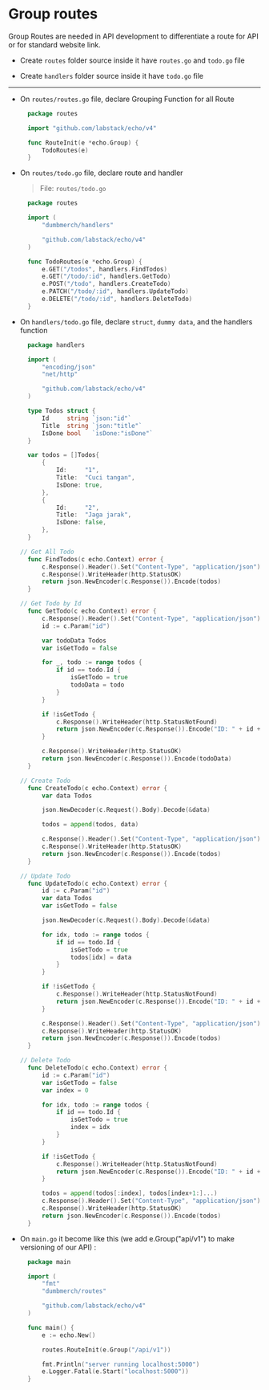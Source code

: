 # Group routes

Group Routes are needed in API development to differentiate a route for API or for standard website link.

- Create `routes` folder source inside it have `routes.go` and `todo.go` file

- Create `handlers` folder source inside it have `todo.go` file

---

- On `routes/routes.go` file, declare Grouping Function for all Route

  ```go
	package routes

	import "github.com/labstack/echo/v4"

	func RouteInit(e *echo.Group) {
		TodoRoutes(e)
	}
  ```

- On `routes/todo.go` file, declare route and handler

  > File: `routes/todo.go`

  ```go
	package routes

	import (
		"dumbmerch/handlers"

		"github.com/labstack/echo/v4"
	)

	func TodoRoutes(e *echo.Group) {
		e.GET("/todos", handlers.FindTodos)
		e.GET("/todo/:id", handlers.GetTodo)
		e.POST("/todo", handlers.CreateTodo)
		e.PATCH("/todo/:id", handlers.UpdateTodo)
		e.DELETE("/todo/:id", handlers.DeleteTodo)
	}
  ```

- On `handlers/todo.go` file, declare `struct`, `dummy data`, and the handlers function

  ```go
	package handlers

	import (
		"encoding/json"
		"net/http"

		"github.com/labstack/echo/v4"
	)

	type Todos struct {
		Id     string `json:"id"`
		Title  string `json:"title"`
		IsDone bool   `isDone:"isDone"`
	}

	var todos = []Todos{
		{
			Id:     "1",
			Title:  "Cuci tangan",
			IsDone: true,
		},
		{
			Id:     "2",
			Title:  "Jaga jarak",
			IsDone: false,
		},
	}
  ```

  ```go
  // Get All Todo
	func FindTodos(c echo.Context) error {
		c.Response().Header().Set("Content-Type", "application/json")
		c.Response().WriteHeader(http.StatusOK)
		return json.NewEncoder(c.Response()).Encode(todos)
	}
  ```

  ```go
  // Get Todo by Id
	func GetTodo(c echo.Context) error {
		c.Response().Header().Set("Content-Type", "application/json")
		id := c.Param("id")

		var todoData Todos
		var isGetTodo = false

		for _, todo := range todos {
			if id == todo.Id {
				isGetTodo = true
				todoData = todo
			}
		}

		if !isGetTodo {
			c.Response().WriteHeader(http.StatusNotFound)
			return json.NewEncoder(c.Response()).Encode("ID: " + id + " not found")
		}

		c.Response().WriteHeader(http.StatusOK)
		return json.NewEncoder(c.Response()).Encode(todoData)
	}
  ```

  ```go
  // Create Todo
	func CreateTodo(c echo.Context) error {
		var data Todos

		json.NewDecoder(c.Request().Body).Decode(&data)

		todos = append(todos, data)

		c.Response().Header().Set("Content-Type", "application/json")
		c.Response().WriteHeader(http.StatusOK)
		return json.NewEncoder(c.Response()).Encode(todos)
	}
  ```

  ```go
  // Update Todo
	func UpdateTodo(c echo.Context) error {
		id := c.Param("id")
		var data Todos
		var isGetTodo = false

		json.NewDecoder(c.Request().Body).Decode(&data)

		for idx, todo := range todos {
			if id == todo.Id {
				isGetTodo = true
				todos[idx] = data
			}
		}

		if !isGetTodo {
			c.Response().WriteHeader(http.StatusNotFound)
			return json.NewEncoder(c.Response()).Encode("ID: " + id + " not found")
		}

		c.Response().Header().Set("Content-Type", "application/json")
		c.Response().WriteHeader(http.StatusOK)
		return json.NewEncoder(c.Response()).Encode(todos)
	}
  ```

  ```go
  // Delete Todo
	func DeleteTodo(c echo.Context) error {
		id := c.Param("id")
		var isGetTodo = false
		var index = 0

		for idx, todo := range todos {
			if id == todo.Id {
				isGetTodo = true
				index = idx
			}
		}

		if !isGetTodo {
			c.Response().WriteHeader(http.StatusNotFound)
			return json.NewEncoder(c.Response()).Encode("ID: " + id + " not found")
		}

		todos = append(todos[:index], todos[index+1:]...)
		c.Response().Header().Set("Content-Type", "application/json")
		c.Response().WriteHeader(http.StatusOK)
		return json.NewEncoder(c.Response()).Encode(todos)
	}
  ```
  
- On `main.go` it become like this (we add e.Group("api/v1") to make versioning of our API) : 

  ```go
	package main

	import (
		"fmt"
		"dumbmerch/routes"

		"github.com/labstack/echo/v4"
	)

	func main() {
		e := echo.New()

		routes.RouteInit(e.Group("/api/v1"))

		fmt.Println("server running localhost:5000")
		e.Logger.Fatal(e.Start("localhost:5000"))
	}
  ```
